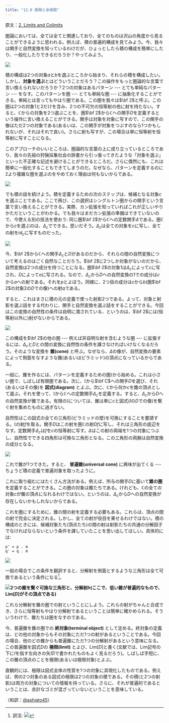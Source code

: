 ```yaml
---
title: "12.0 極限と余極限"
---
```


原文：[2. Limits and Colimits](https://bartoszmilewski.com/2015/04/15/limits-and-colimits/)

圏論においては、全ては全てと関連しており、全てのものは沢山の角度から見ることができるように思われる。例えば、積の普遍的構成を見てみよう。今、我々は関手と自然変換を知っているわけだが、ひょっとしたら積の構成を簡単にしたり、一般化したりできるだろうか？やってみよう。

![](https://storage.googleapis.com/zenn-user-upload/g3yx61n0u0vtqe4u22uqfln3xrwa)


積の構成は2つの対象$a$と$b$を選ぶところから始まり、それらの積を構成したい。しかし、**対象を選ぶ**とはどういうことだろう？この操作をもっと圏論的な言葉で言い換えられないだろうか？2つの対象はあるパターン --- とても単純なパターン --- をなす。このパターンを圏 --- とても単純な圏 --- に抽象化することができる。単純とは言ってもやはり圏である。この圏を我々は$\bf 2$と呼ぶ。この圏は2つの対象$1$と$2$だけを含み、2つの不可欠の恒等射の他に射を持たない。すると、$\mathbb{C}$からの対象を2つ選ぶことを、圏$\bf 2$から$\mathbb{C}$への関手$D$を定義するという操作に言い換えることができる。関手は対象を対象に写すので、この関手の像はただ2つの対象である(あるいは、この関手が対象をつぶすのなら1つかもしれないが、それはそれで良い)。さらに射も写すが、この場合は単に恒等射を恒等射に写すことになる。

このアプローチのいいところは、圏論的な言葉の上に成り立っているところであり、我々の先祖の狩猟採集社会の辞書から引っ張ってきたような「対象を選ぶ」といった不正確な記述を避けることができるところだ。さらに偶然にも、これは簡単に一般化することもできてしまうのだ。なぜなら、パターンを定義するのに$\mathrm{2}$より複雑な圏を選ぶのをやめておく理由は何もないからである。

![](https://storage.googleapis.com/zenn-user-upload/l5h4endkf6oesr2n698i6e4dj2a1)
  
でも積の話を続けよう。積を定義するための次のステップは、候補となる対象$c$を選ぶことである。ここで再び、この選択はシングルトン圏からの関手という言葉で言い換えることができる。実際、カン拡張を知っていればこれが正しいやりかただということがわかる。でも我々はまだカン拡張の準備はできていないので、今使える別の技法を使おう: 同じ圏$\bf 2$から$\mathbb{C}$への定数関手$\Delta$である。圏$\mathbb{C}$から$c$を選ぶのは、$\Delta_c$でできる。思いだそう。$\Delta_c$は全ての対象を$c$に写し、全ての射を$\mathrm{id}_c$に写すものだった。


![](https://storage.googleapis.com/zenn-user-upload/0n33ftls1120rhmne4f0eo3h9yc6)

今、$\bf 2$から$\mathbb{C}$への関手$\Delta_c$と$D$があるのだから、それらの間の自然変換について考えるのはごく自然なことだろう。$\bf 2$に2つしか対象がないのだから、自然変換は2つの成分を持つことになる。圏$\bf 2$の対象$1$は$\Delta_c$によって$c$に写され、$D$によって$a$に写される。なので、$\Delta_c$から$D$への自然変換の$1$での成分は$c$から$a$への射である。それを$p$とよぼう。同様に、2つ目の成分は$c$から$b$(圏$\bf 2$の対象$2$の$D$での像)への射$q$である。

すると、これはまさに積の元の定義で使った射影2つである。よって、対象と射影を選ぶ話をする代わりに、関手と自然変換を選ぶ話をすることができる。今回はこの変換の自然性の条件は自明に満されている、というのは、$\bf 2$には(恒等射以外に)射がないからである。

![](https://storage.googleapis.com/zenn-user-upload/36xrdj0atpmumyto6i88jernotcw)

この構成を$\bf 2$の他の圏 --- 例えば非自明な射を含むような圏 --- に拡張するには、$\Delta_c$と$D$との間の変換に自然性の条件を課さなければいけなくなるだろう。そのような変換を **錐(cone)** と呼ぶ。なぜなら、$\Delta$の像が、自然変換の要素によって側面をなすような錐(あるいはピラミッド)の頂点になっているからである。

一般に、錐を作るには、パターンを定義するための圏$\mathbb{I}$から始める。これは小さい圏で、しばしば有限圏である。次に、$\mathbb{I}$から$\bf C$への関手$D$を選び、それ(あるいはその像)を **図式(diagram)** とよぶ。次に、$\mathbb{C}$から何か$c$を錐の頂点として選ぶ。それを使って、$\mathbb{I}$から$\mathbb{C}$への定数関手$\Delta_c$を定義する。すると、$\Delta_c$から$D$への自然変換が錐である。有限の$\mathbb{I}$については、錐は単に$c$と図式($I$の$D$での像)を繋ぐ射を集めたものに過ぎない。

自然性はこの図式の全ての三角形(ピラミッドの壁)を可換にすることを要請する。$\mathbb{I}$の射$f$を取る。関手$D$はこの射を圏$\mathbb{C}$の射$D f$に写し、それは三角形の底辺をなす。定数関手$\Delta_c$は$f$を$c$の恒等射に写す。$\Delta$はこの射の両端を1つの対象につぶし、自然性でできる四角形は可換な三角形となる。この三角形の両腕は自然変換の成分となる。

![](https://storage.googleapis.com/zenn-user-upload/nbpkvxm08k79rqhc51fv9auro2dz)

これで錐が1つできた。すると、 **普遍錐(universal cone)** に興味が出てくる --- ちょうど積の定義で普遍対象を取ったように。

これに取り組むにはたくさん方法がある。例えば、所与の関手$D$に基いて**錐の圏**を定義することができる。この圏の対象は錐たちである。けれども、$\mathbb{C}$の全ての対象$c$が錐の頂点になれるわけではない。というのは、$\Delta_c$から$D$への自然変換が存在しないかもしれないからである。

これを圏にするために、錐の間の射を定義する必要もある。これらは、頂点の間の射で完全に決定される。しかし、全ての射が役目を果せるわけではない。積の構成のときには、候補対象たち(頂点たち)の間の射は射影たちの共通の分解因子でなければならないという条件を課していたことを思い出してほしい。具体的には:

```
p' = p . m
q' = q . m
```

![](https://storage.googleapis.com/zenn-user-upload/2bep3fkutpx61qpk8e8u7xcu1ykr)

一般の場合でこの条件を翻訳すると、分解射を側面とするような三角形は全て可換であるという条件になる[^1]。

![](https://storage.googleapis.com/zenn-user-upload/ub5fjhby1loeg7fd96dp4ixkqptr)**2つの錐を繋ぐ可換な三角形と、分解射$h$(ここで、低い錐が普遍的なもので、$\mathrm{Lim}[D]$がその頂点である)**


これら分解射を錐の圏での射ということにしよう。これらの射がちゃんと合成でき、さらに恒等射もやはり分解射であるということは簡単に確かめられる。そういうわけで、錐たちは圏をなすのである。

今、普遍錐を錐の圏での **終対象(terminal object)** として定める。終対象の定義は、どの他の対象からもその対象にただ1つの射があるということである。今回の場合、他のどの錐からも普遍錐にただ1つの分解射があるという意味になる。この普遍錐を図式$D$の **極限(limit)** とよび、$\mathrm{Lim}[D]$と書く(文献では、$\mathrm{Lim}$記号の下に$I$を指す左向きの矢印で書かれたものもよく見るだろう)。しばしば手短に、この錐の頂点のことを極限(あるいは極限対象)とよぶ。

直観的には、極限は図式全体の性質を1つの対象に具現化したものである。例えば、例の2つ対象のある図式の極限は2つの対象の積である。その積(と2つの射影)は両方の対象についての情報を持っている。さらに、それが普遍的であるということは、余計なゴミが混ざっていないということを意味している。

[^1]: 訳注: ![](https://storage.googleapis.com/zenn-user-upload/5abgqmlso0g4mkvytordmxdegz1y)

（和訳：[@ashiato45](https://twitter.com/ashiato45)）
